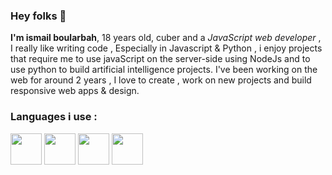 ### Hey folks 👋

<strong>I'm ismail boularbah</strong>, 18 years old, cuber and a <i>JavaScript web developer</i> , I really like writing code , Especially in Javascript & Python , i enjoy projects that require me to use javaScript on the server-side using NodeJs and to use python to build artificial intelligence projects. I've been working on the web for around 2 years , I love to create , work on new projects and build responsive web apps & design.

### Languages i use :

<img height="50px" width="50px" src="https://boularbahismail.netlify.app/img/ai/jslogo.svg" />  <img height="50px" width="50px" src="https://boularbahismail.netlify.app/img/ai/python.svg" />  <img height="50px" width="50px" src="https://boularbahismail.netlify.app/img/ai/git.svg" /> <img height="50px" width="50px" src="https://boularbahismail.netlify.app/img/ai/nodejs-icon.svg" /> 

